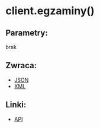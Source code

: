 # client.egzaminy()

## Parametry:
brak

## Zwraca:
- [JSON](json/egzaminy.json)
- [XML](xml/egzaminy.xml)

## Linki:
- [API](https://iuczniowie.pe.szczecin.pl/mod_panelRodzica/wwE/WS_wwE.asmx/pobierzOkeUcznia)